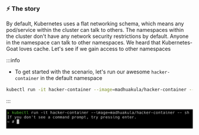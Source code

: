 ### ⚡️ The story

By default, Kubernetes uses a flat networking schema, which means any pod/service within the cluster can talk to others. The namespaces within the cluster don't have any network security restrictions by default. Anyone in the namespace can talk to other namespaces. We heard that Kubernetes-Goat loves cache. Let's see if we gain access to other namespaces

:::info

* To get started with the scenario, let's run our awesome `hacker-container` in the default namespace

```bash
kubectl run -it hacker-container --image=madhuakula/hacker-container -- sh
```

:::

![Scenario 11 Welcome](./sc-11-1.png)
